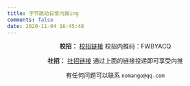 ```yaml
---
title: 字节跳动日常内推ing
comments: false
date: 2020-11-04 16:45:48
---
```


<div style="text-align:center;">

**校招：**
[校招链接](https://job.toutiao.com/s/Jmaahm4)
校招内推码：FWBYACQ

**社招：**
[社招链接](https://job.toutiao.com/s/JmmLucP)
通过上面的链接投递即可享受内推

有任何问题可以联系 `nomango@qq.com`

</div>
